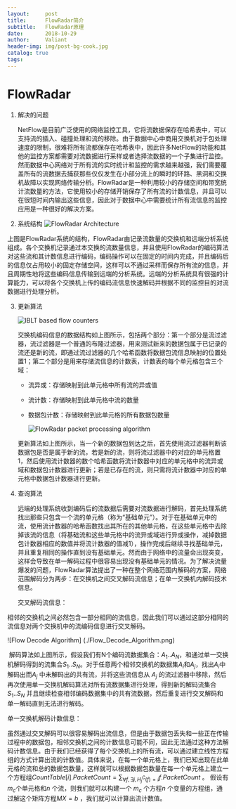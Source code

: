 ```yaml
---
layout:     post
title:      FlowRadar简介
subtitle:   FlowRadar原理
date:       2018-10-29
author:     Valiant
header-img: img/post-bg-cook.jpg
catalog: true
tags:
---
```


# FlowRadar

1. 解决的问题

   ​	NetFlow是目前广泛使用的网络监控工具，它将流数据保存在哈希表中，可以支持流的插入、碰撞处理和流的移除。由于数据中心中商用交换机对于包处理速度的限制，很难将所有流都保存在哈希表中，因此许多NetFlow的功能和其他的监控方案都需要对流数据进行采样或者选择流数据的一个子集进行监控。然而数据中心网络对于所有流的实时统计和监控的需求越来越强，我们需要覆盖所有的流数据去捕获那些仅仅发生在小部分流上的瞬时的环路、黑洞和交换机故障以实现网络传输分析。FlowRadar是一种利用较小的存储空间和带宽统计流数量的方法，它使用较小的存储开销保存了所有流的计数信息，并且可以在很短时间内输出这些信息，因此对于数据中心中需要统计所有流信息的监控应用是一种很好的解决方案。

2. 系统结构
![FlowRadar Architecture](./FlowRadar_Architecture.png)

​	上图是FlowRadar系统的结构，FlowRadar由记录流数量的交换机和远端分析系统组成。各个交换机记录通过本交换的流数量信息，并且使用FlowRadar的编码算法对这些流和其计数信息进行编码，编码操作可以在固定的时间内完成，并且编码后的信息仅占用较小的固定存储空间，这样可以不通过采样而保存所有流的信息，并且周期性地将这些编码信息传输到远端的分析系统。远端的分析系统具有很强的计算能力，可以将各个交换机上传的编码流信息快速解码并根据不同的监控目的对流数据进行处理分析。

3. 更新算法

   ![IBLT based flow counters](./IBLT_based_flow_counters.png)

   ​	交换机编码信息的数据结构如上图所示，包括两个部分：第一个部分是流过滤器，流过滤器是一个普通的布隆过滤器，用来测试新来的数据包属于已记录的流还是新的流，即通过流过滤器的几个哈希函数将数据包流信息映射的位置处置1；第二个部分是用来存储流信息的计数表，计数表的每个单元格包含三个域：

   - 流异或：存储映射到此单元格中所有流的异或值

   - 流计数：存储映射到此单元格中流的数量

   - 数据包计数：存储映射到此单元格的所有数据包数量

     ![FlowRadar packet processing algorithm](./FlowRadar_packet_processing_algorithm.png)

   ​	更新算法如上图所示，当一个新的数据包到达之后，首先使用流过滤器判断该数据包是否是属于新的流，若是新的流，则将流过滤器中的对应的单元格置1，然后使用流计数器的数个哈希函数将流计数器中对应的单元格中的流异或域和数据包计数器进行更新；若是已存在的流，则只需将流计数器中对应的单元格中数据包计数器进行更新。

4. 查询算法

   ​	远端的处理系统收到编码后的流数据后需要对流数据进行解码，首先处理系统找出那些只包含一个流的单元格（称为“基础单元”）。对于在基础单元中的流，使用流计数器的哈希函数找出其所在的其他单元格，在这些单元格中去除掉该流的信息（将基础流和这些单元格中的流异或域进行异或操作，减掉数据包计数器相应的数值并将流计数器的值减1），操作完成后继续寻找基础单元，并且重复相同的操作直到没有基础单元。然而由于网络中的流量会出现突变，这样会导致在单一解码过程中很容易出现没有基础单元的情况。为了解决流量爆发的问题，FlowRadar算法提出了一种在整个网络范围内解码的方案，网络范围解码分为两步：在交换机之间交叉解码流信息；在单一交换机内解码技术信息。

   交叉解码流信息：
<script type="text/javascript" src="http://cdn.mathjax.org/mathjax/latest/MathJax.js?config=default"></script>
   ​	相邻的交换机之间必然包含一部分相同的流信息，因此我们可以通过这部分相同的流信息对两个交换机中的流编码信息进行交叉解码。

   ![Flow Decode Algorithm] (./Flow_Decode_Algorithm.png)

   ​	解码算法如上图所示，假设我们有N个编码流数据集合：$A_1..A_N$，和通过单一交换机解码得到的流集合$S_1..S_N$。对于任意两个相邻交换机的数据集$A_i$和$A_j$，找出$A_i$中解码出而$A_j$ 中未解码出的共有流，并将这些流信息从 $A_j$ 的流过滤器中移除，然后再次使用单一交换机解码算法对所有流数据集进行处理，得到新的解码流集合$S_1..S_N$ 并且继续检查相邻编码数据集中的共有流数据，然后重复进行交叉解码和单一解码直到无法进行解码。

   单一交换机解码计数信息：

   ​	虽然通过交叉解码可以很容易解码出流信息，但是由于数据包丢失和一些正在传输过程中的数据包，相邻交换机之间的计数信息可能不同，因此无法通过这种方法解码计数信息。由于我们已经获得了每个交换机上的所有流，可以通过建立线性方程组的方式计算出流的计数值。具体来说，在每一个单元格上，我们已知出现在此单元格的流和总的数据包数量，这样就可以根据数据包数量在每一个单元格上建立一个方程组$CountTable[i].PacketCount=  \sum_{\forall f,\exists j,H^C_j(f)=i}f.PacketCount$ 。 假设有$m_c$个单元格和$n$ 个流，则我们就可以构建一个 $m_c$	个方程$n$ 个变量的方程组，通过解这个矩阵方程$MX=b$ ，我们就可以计算出流计数值。
